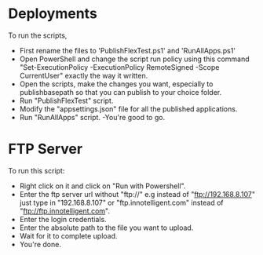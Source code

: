 # Deployments
To run the scripts,
- First rename the files to 'PublishFlexTest.ps1' and 'RunAllApps.ps1'
- Open PowerShell and change the script run policy using this command "Set-ExecutionPolicy -ExecutionPolicy RemoteSigned -Scope CurrentUser" exactly the way it written.
- Open the scripts, make the changes you want, especially to publishbasepath so that you can publish to your choice folder.
- Run "PublishFlexTest" script.
- Modify the "appsettings.json" file for all the published applications.
- Run "RunAllApps" script.
-You're good to go.
# FTP Server
To run this script:
- Right click on it and click on "Run with Powershell".
- Enter the ftp server url without "ftp://" e.g instead of "ftp://192.168.8.107" just type in "192.168.8.107" or "ftp.innotelligent.com" instead of "ftp://ftp.innotelligent.com".
- Enter the login credentials.
- Enter the absolute path to the file you want to upload.
- Wait for it to complete upload.
- You're done.
